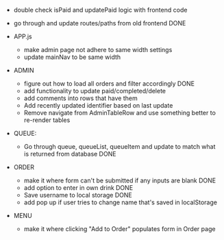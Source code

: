<!-- BACKEND -->
- double check isPaid and updatePaid logic with frontend code

<!-- FRONTEND -->
- go through and update routes/paths from old frontend DONE
- APP.js
    - make admin page not adhere to same width settings
    - update mainNav to be same width

- ADMIN
    - figure out how to load all orders and filter accordingly DONE
    - add functionality to update paid/completed/delete
    - add comments into rows that have them
    - Add recently updated identifier based on last update
    - Remove navigate from AdminTableRow and use something better to re-render tables

- QUEUE:
    - Go through queue, queueList, queueItem and update to match what is returned from database DONE

- ORDER
    - make it where form can't be submitted if any inputs are blank DONE
    - add option to enter in own drink DONE
    - Save username to local storage DONE
    - add pop up if user tries to change name that's saved in localStorage

- MENU
    - make it where clicking "Add to Order" populates form in Order page 